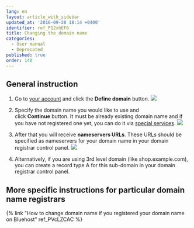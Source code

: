 ```yaml
---
lang: en
layout: article_with_sidebar
updated_at: '2016-09-28 18:14 +0400'
identifier: ref_P12xhEF6
title: Changing the domain name
categories:
  - User manual
  - Deprecated
published: true
order: 140
---
```



## General instruction

1.  Go to [your account](https://my.x-cart.com/) and click the **Define domain** button.
    ![]({{site.baseurl}}/attachments/6389845/7208961.png)

2.  Specify the domain name you would like to use and click **Continue** button. It must be already existing domain name and if you have not registered one yet, you can do it via [special services](http://www.x-cart.com/domain-names-registration.html).
    ![]({{site.baseurl}}/attachments/6389845/7208962.png)

3.  After that you will receive **nameservers URLs**. These URLs should be specified as nameservers for your domain name in your domain registrar control panel.
    ![]({{site.baseurl}}/attachments/6389845/7208963.png)

4.  Alternatively, if you are using 3rd level domain (like shop.example.com), you can create a record type A for this sub-domain in your domain registrar control panel.

## More specific instructions for particular domain name registrars

{% link "How to change domain name if you registered your domain name on Bluehost" ref_PVcLZCAC %}

